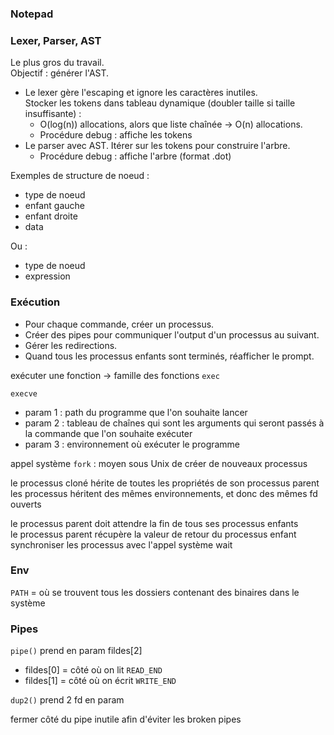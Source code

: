 ### Notepad

### Lexer, Parser, AST

Le plus gros du travail.  
Objectif : générer l'AST.

- Le lexer gère l'escaping et ignore les caractères inutiles.  
Stocker les tokens dans tableau dynamique (doubler taille si taille insuffisante) :
  - O(log(n)) allocations, alors que liste chaînée -> O(n) allocations.
  - Procédure debug : affiche les tokens
- Le parser avec AST. Itérer sur les tokens pour construire l'arbre.
  - Procédure debug : affiche l'arbre (format .dot)

Exemples de structure de noeud :

- type de noeud
- enfant gauche
- enfant droite
- data

Ou :

- type de noeud
- expression

### Exécution

- Pour chaque commande, créer un processus.
- Créer des pipes pour communiquer l'output d'un processus au suivant.
- Gérer les redirections.
- Quand tous les processus enfants sont terminés, réafficher le prompt.

exécuter une fonction -> famille des fonctions `exec`

`execve`
- param 1 : path du programme que l'on souhaite lancer
- param 2 : tableau de chaînes qui sont les arguments qui seront passés à la commande que l'on souhaite exécuter
- param 3 : environnement où exécuter le programme

appel système `fork` : moyen sous Unix de créer de nouveaux processus

le processus cloné hérite de toutes les propriétés de son processus parent  
les processus héritent des mêmes environnements, et donc des mêmes fd ouverts

le processus parent doit attendre la fin de tous ses processus enfants  
le processus parent récupère la valeur de retour du processus enfant  
synchroniser les processus avec l'appel système wait

### Env

`PATH` = où se trouvent tous les dossiers contenant des binaires dans le système

### Pipes

`pipe()` prend en param fildes[2]
- fildes[0] = côté où on lit `READ_END`
- fildes[1] = côté où on écrit `WRITE_END`

`dup2()` prend 2 fd en param

fermer côté du pipe inutile afin d'éviter les broken pipes
